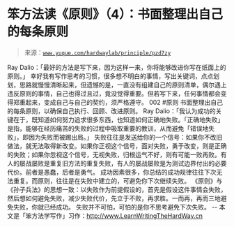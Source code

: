 # 笨方法读《原则》（4）：书面整理出自己的每条原则

> 来源：[`www.yuque.com/hardwaylab/principle/pzd7zy`](https://www.yuque.com/hardwaylab/principle/pzd7zy)

<ne-p id="b5aa5096d118cc47049fd0d089a5efd3_p_1" data-lake-id="b5aa5096d118cc47049fd0d089a5efd3_p_1"><ne-text id="ub822da3f" ne-bold="true">Ray Dalio：「最好的方法是写下来，因为这样一来，你将能够改进你写在纸面上的原则。」</ne-text></ne-p> <ne-p id="03956106b732108033d433a5c4a62b5f_p_3" data-lake-id="03956106b732108033d433a5c4a62b5f_p_3"><ne-text id="u4ebf02ae">幸好我有写作思考的习惯，很多想不明白的事情，写出关键词，点点划划，思路就慢慢清晰起来，但遗憾的是，一直没有组建自己的原则清单，偶尔遇上违反原则的事情，自己也得过且过，竟没觉得重要。但若写下来，任何事情都会变得郑重起来，变成自己与自己的契约，须严格遵守。</ne-text></ne-p> <ne-p id="74c3d02091c089a62a767aee4285b99b_p_5" data-lake-id="74c3d02091c089a62a767aee4285b99b_p_5"><ne-text id="u09fedf00">002 #原则 书面整理出自己的每条原则，以确保自己执行、回顾、改进原则。</ne-text></ne-p> <ne-p id="4b69f9ab20f7e4c560428ec4ef287ec6_p_7" data-lake-id="4b69f9ab20f7e4c560428ec4ef287ec6_p_7"><ne-text id="u967fca4d" ne-bold="true">Ray Dalio：「我认为成功的关键在于，既知道如何努力追求很多东西，也知道如何正确地失败。「正确地失败」是指，能够在经历痛苦的失败的过程中吸取重要的教训，从而避免「错误地失败」，即因为失败而被踢出局。」</ne-text></ne-p> <ne-p id="01f1c1fb068f91a9f19430f11b1ec49f_p_9" data-lake-id="01f1c1fb068f91a9f19430f11b1ec49f_p_9"><ne-text id="u82a0b9ed">失败往往是发送给你的一个信号：如果你不改旧做法，就无法取得新改变。如果你正视这个信号，面对失败，勇于改变，则是正确的失败；如果你忽视这个信号，无视失败，归根运气不好，则有可能一败再败。有人的屡战屡败是重复旧方法的重复失败，有人的屡战屡败是为测试边界付出的必要代价。前者是愚蠢，后者是勇气。</ne-text></ne-p> <ne-p id="35da3c45acea310bc67cdf4be816d0d6_p_11" data-lake-id="35da3c45acea310bc67cdf4be816d0d6_p_11"><ne-text id="u8b9343dd">成功因素很多，你总结的成功规律往往下次无法重复。而原则，往往是在失败中建立的，可避免你下次继续失败。</ne-text></ne-p> <ne-p id="f69e8b037b01225899cd1e9e4b33e727_p_13" data-lake-id="f69e8b037b01225899cd1e9e4b33e727_p_13"><ne-text id="uf087dbef">《原则》与《孙子兵法》的思想一致：以失败作为前提假设的，首先是假设这件事情会失败，然后想如何避免失败，减少失败代价，先立于不败，再求胜。一而再，再而三地避免失败，你就已经成功。</ne-text></ne-p> <ne-p id="91acf2bf285d726693a5c8b4eee83b29_p_15" data-lake-id="91acf2bf285d726693a5c8b4eee83b29_p_15"><ne-text id="u001873bb">失败并不可怕，可怕的是你不思考避免下次失败。</ne-text></ne-p> <ne-p id="795fb41827902ac4601f0374a2833951_p_17" data-lake-id="795fb41827902ac4601f0374a2833951_p_17"><ne-text id="u06c06f0f">--</ne-text></ne-p> <ne-p id="4f282d534731981a9dd91c05ed9b3c58_p_19" data-lake-id="4f282d534731981a9dd91c05ed9b3c58_p_19"><ne-text id="u31705b07">本文是「笨方法学写作」习作：</ne-text>[<ne-text id="u3c88c4c7">http://www.LearnWritingTheHardWay.cn</ne-text>](http://www.LearnWritingTheHardWay.cn)</ne-p>